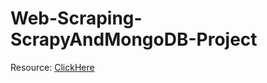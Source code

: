 # Web-Scraping-ScrapyAndMongoDB-Project

Resource: [ClickHere](https://realpython.com/web-scraping-with-scrapy-and-mongodb/)

